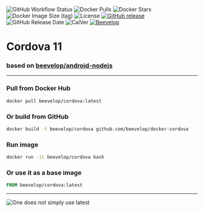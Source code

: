 ![GitHub Workflow Status](https://img.shields.io/github/actions/workflow/status/beevelop/docker-cordova/docker.yml?style=for-the-badge)
![Docker Pulls](https://img.shields.io/docker/pulls/beevelop/cordova.svg?style=for-the-badge)
![Docker Stars](https://img.shields.io/docker/stars/beevelop/cordova?style=for-the-badge)
![Docker Image Size (tag)](https://img.shields.io/docker/image-size/beevelop/cordova/latest?style=for-the-badge)
![License](https://img.shields.io/github/license/beevelop/docker-cordova?style=for-the-badge)
[![GitHub release](https://img.shields.io/github/release/beevelop/docker-cordova.svg?style=for-the-badge)](https://github.com/beevelop/docker-cordova/releases)
![GitHub Release Date](https://img.shields.io/github/release-date/beevelop/docker-cordova?style=for-the-badge)
![CalVer](https://img.shields.io/badge/CalVer-YYYY.MM.MICRO-22bfda.svg?style=for-the-badge)
[![Beevelop](https://img.shields.io/badge/-%20Made%20with%20%F0%9F%8D%AF%20by%20%F0%9F%90%9Dvelop-blue.svg?style=for-the-badge)](https://beevelop.com)

# Cordova 11

### based on [beevelop/android-nodejs](https://github.com/beevelop/docker-android-nodejs)

---

### Pull from Docker Hub

```bash
docker pull beevelop/cordova:latest
```

### Or build from GitHub

```bash
docker build -t beevelop/cordova github.com/beevelop/docker-cordova
```

### Run image

```bash
docker run -it beevelop/cordova bash
```

### Or use it as a base image

```Dockerfile
FROM beevelop/cordova:latest
```

---

![One does not simply use latest](https://i.imgflip.com/1fgwxr.jpg)
